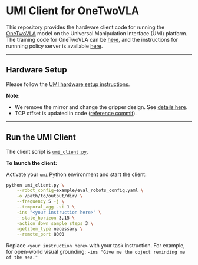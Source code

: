 # UMI Client for OneTwoVLA

This repository provides the hardware client code for running the [OneTwoVLA](https://one-two-vla.github.io/) model on the Universal Manipulation Interface (UMI) platform. The training code for OneTwoVLA can be [here](https://github.com/Fanqi-Lin/OneTwoVLA), and the instructions for runnning policy server is available [here](https://github.com/Fanqi-Lin/OneTwoVLA/tree/main/examples/umi).

---

## Hardware Setup

Please follow the [UMI hardware setup instructions](https://github.com/real-stanford/universal_manipulation_interface).

**Note:**
- We remove the mirror and change the gripper design. See [details here](https://drive.google.com/drive/folders/19Mh4s9g5-ohd3_6ZhqTk2WIT-KeQDnH7?usp=drive_link).
- TCP offset is updated in code ([reference commit](https://github.com/Fanqi-Lin/OneTwoVLA-UMI-Client/commit/58049fe389323269f4b6464163afe8b9a18560d9)).

---

## Run the UMI Client

The client script is [`umi_client.py`](umi_client.py).

**To launch the client:**

Activate your `umi` Python environment and start the client:

   ```bash
   python umi_client.py \
       --robot_config=example/eval_robots_config.yaml \
       -o /path/to/output/dir/ \
       --frequency 5 -j \
       --temporal_agg -si 1 \
       -ins "<your instruction here>" \
       --state_horizon 3,15 \
       -action_down_sample_steps 3 \
       -getitem_type necessary \
       --remote_port 8000
   ```
 Replace `<your instruction here>` with your task instruction. For example, for open-world visual grounding: ```-ins "Give me the object reminding me of the sea."```
